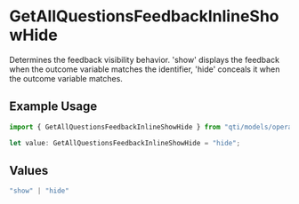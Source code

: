 # GetAllQuestionsFeedbackInlineShowHide

Determines the feedback visibility behavior. 'show' displays the feedback when the outcome variable matches the identifier, 'hide' conceals it when the outcome variable matches.

## Example Usage

```typescript
import { GetAllQuestionsFeedbackInlineShowHide } from "qti/models/operations";

let value: GetAllQuestionsFeedbackInlineShowHide = "hide";
```

## Values

```typescript
"show" | "hide"
```